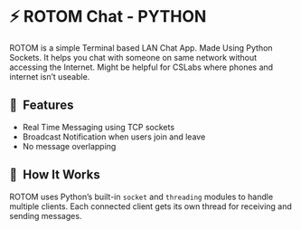 # ⚡️ ROTOM Chat - PYTHON

ROTOM is a simple Terminal based LAN Chat App. Made Using Python Sockets. It helps you chat with someone on same network without accessing the Internet. Might be helpful for CSLabs where phones and internet isn’t useable. 

## 🚀  Features

- Real Time Messaging using TCP sockets
- Broadcast Notification when users join and leave
- No message overlapping

## 🧐  How It Works

ROTOM uses Python’s built-in `socket` and `threading` modules to handle multiple clients.
Each connected client gets its own thread for receiving and sending messages.